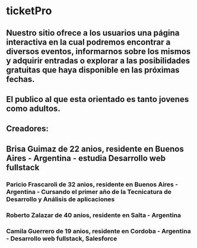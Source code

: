 # ticketPro 

## Nuestro sitio ofrece a los usuarios una página interactiva en la cual podremos encontrar a diversos eventos, informarnos sobre los mismos y adquirir entradas o explorar a las posibilidades gratuitas que haya disponible en las próximas fechas.

## El publico al que esta orientado es tanto jovenes como adultos.

## Creadores:

## Brisa Guimaz de 22 anios, residente en Buenos Aires - Argentina - estudia Desarrollo web fullstack

### Paricio Frascaroli de 32 anios, residente en Buenos Aires - Argentina - Cursando el primer año de la Tecnicatura de Desarrollo y Análisis de aplicaciones

### Roberto Zalazar de 40 anios, residente en Salta - Argentina 

### Camila Guerrero de 19 anios, residente en Cordoba - Argentina - Desarrollo web fullstack, Salesforce
